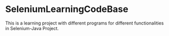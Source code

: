 # SeleniumLearningCodeBase
This is a learning project with different programs for different functionalities in Selenium-Java Project.
